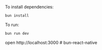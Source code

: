 To install dependencies:
```sh
bun install
```

To run:
```sh
bun run dev
```

open http://localhost:3000
#   b u n - r e a c t - n a t i v e  
 